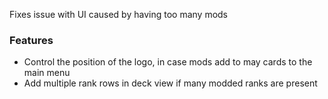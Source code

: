 Fixes issue with UI caused by having too many mods

### Features 
- Control the position of the logo, in case mods add to may cards to the main menu
- Add multiple rank rows in deck view if many modded ranks are present

